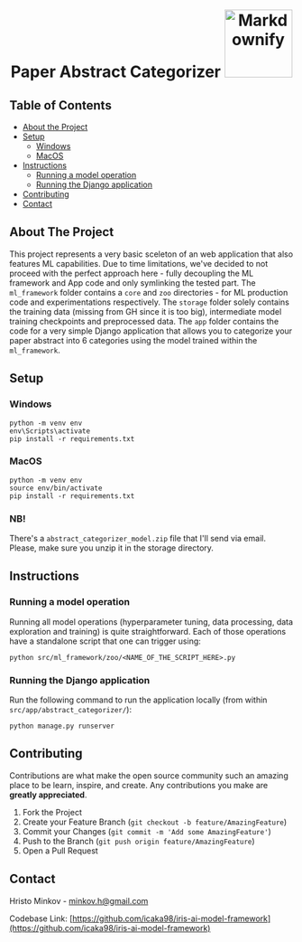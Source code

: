 <h1 align='center'>
  Paper Abstract Categorizer
  <a href="https://github.com/sindresorhus/awesome"><img src="https://cdn.rawgit.com/sindresorhus/awesome/d7305f38d29fed78fa85652e3a63e154dd8e8829/media/badge.svg" alt="Markdownify" width='120'>
  </a>
</h1>



<!-- TABLE OF CONTENTS -->
## Table of Contents

* [About the Project](#about-the-project)
* [Setup](#setup)
    * [Windows](#windows)
    * [MacOS](#macos)
* [Instructions](#instructions)
    * [Running a model operation](#running-a-model-operation)
    * [Running the Django application](#running-the-django-application)
* [Contributing](#contributing)
* [Contact](#contact)



<!-- ABOUT THE PROJECT -->
## About The Project

This project represents a very basic sceleton of an web application that also features ML capabilities. Due to time limitations, we've decided to not proceed with the perfect approach here - fully decoupling the ML framework and App code and only symlinking the tested part. The `ml_framework` folder contains a `core` and `zoo` directories - for ML production code and experimentations respectively. The `storage` folder solely contains the training data (missing from GH since it is too big), intermediate model training checkpoints and preprocessed data. The `app` folder contains the code for a very simple Django application that allows you to categorize your paper abstract into 6 categories using the model trained within the `ml_framework`. 

## Setup

### Windows
```
python -m venv env
env\Scripts\activate
pip install -r requirements.txt
```

### MacOS
```
python -m venv env
source env/bin/activate
pip install -r requirements.txt
```

### NB!
There's a `abstract_categorizer_model.zip` file that I'll send via email. Please, make sure you unzip it in the storage directory.

## Instructions


### Running a model operation
Running all model operations (hyperparameter tuning, data processing, data exploration and training) is quite straightforward. Each of those operations have a standalone script that one can trigger using:
```
python src/ml_framework/zoo/<NAME_OF_THE_SCRIPT_HERE>.py
```

### Running the Django application
Run the following command to run the application locally (from within `src/app/abstract_categorizer/`):
```
python manage.py runserver
```

<!-- CONTRIBUTING -->
## Contributing

Contributions are what make the open source community such an amazing place to be learn, inspire, and create. Any contributions you make are **greatly appreciated**.

1. Fork the Project
2. Create your Feature Branch (`git checkout -b feature/AmazingFeature`)
3. Commit your Changes (`git commit -m 'Add some AmazingFeature'`)
4. Push to the Branch (`git push origin feature/AmazingFeature`)
5. Open a Pull Request



<!-- CONTACT -->
## Contact
Hristo Minkov - minkov.h@gmail.com

Codebase Link: [https://github.com/icaka98/iris-ai-model-framework](https://github.com/icaka98/iris-ai-model-framework)




<!-- MARKDOWN LINKS & IMAGES -->
<!-- https://www.markdownguide.org/basic-syntax/#reference-style-links -->
[contributors-shield]: https://img.shields.io/github/contributors/othneildrew/Best-README-Template.svg?style=flat-square
[contributors-url]: https://github.com/othneildrew/Best-README-Template/graphs/contributors
[forks-shield]: https://img.shields.io/github/forks/othneildrew/Best-README-Template.svg?style=flat-square
[forks-url]: https://github.com/othneildrew/Best-README-Template/network/members
[stars-shield]: https://img.shields.io/github/stars/othneildrew/Best-README-Template.svg?style=flat-square
[stars-url]: https://github.com/othneildrew/Best-README-Template/stargazers
[issues-shield]: https://img.shields.io/github/issues/othneildrew/Best-README-Template.svg?style=flat-square
[issues-url]: https://github.com/othneildrew/Best-README-Template/issues
[license-shield]: https://img.shields.io/github/license/othneildrew/Best-README-Template.svg?style=flat-square
[license-url]: https://github.com/othneildrew/Best-README-Template/blob/master/LICENSE.txt
[linkedin-shield]: https://img.shields.io/badge/-LinkedIn-black.svg?style=flat-square&logo=linkedin&colorB=555
[linkedin-url]: https://linkedin.com/in/othneildrew
[product-screenshot]: git_images/present.png